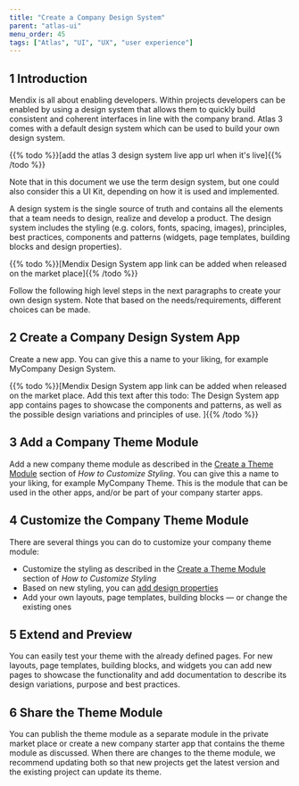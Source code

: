 ```yaml
---
title: "Create a Company Design System"
parent: "atlas-ui"
menu_order: 45
tags: ["Atlas", "UI", "UX", "user experience"]
---
```


## 1 Introduction

Mendix is all about enabling developers. Within projects developers can be enabled by using a design system that allows them to quickly build consistent and coherent interfaces in line with the company brand. Atlas 3 comes with a default design system which can be used to build your own design system.

{{% todo %}}[add the atlas 3 design system live app url when it's live]{{% /todo %}}

Note that in this document we use the term design system, but one could also consider this a UI Kit, depending on how it is used and implemented.

A design system is the single source of truth and contains all the elements that a team needs to design, realize and develop a product. The design system includes the styling (e.g. colors, fonts, spacing, images), principles, best practices, components and patterns (widgets, page templates, building blocks and design properties).

{{% todo %}}[Mendix Design System app link can be added when released on the market place]{{% /todo %}}

Follow the following high level steps in the next paragraphs to create your own design system. Note that based on the needs/requirements, different choices can be made.

## 2 Create a Company Design System App

Create a new app. You can give this a name to your liking, for example MyCompany Design System.

{{% todo %}}[Mendix Design System app link can be added when released on the market place. Add this text after this todo: The Design System app app contains pages to showcase the components and patterns, as well as the possible design variations and principles of use.
]{{% /todo %}}

## 3 Add a Company Theme Module

Add a new company theme module as described in the [Create a Theme Module](customize-styling-new#create-theme-mod) section of *How to Customize Styling*. You can give this a name to your liking, for example MyCompany Theme. This is the module that can be used in the other apps, and/or be part of your company starter apps.

## 4 Customize the Company Theme Module

There are several things you can do to customize your company theme module:

* Customize the styling as described in the [Create a Theme Module](customize-styling-new#create-theme-mod) section of *How to Customize Styling*
* Based on new styling, you can [add design properties](extend-design-properties)
* Add your own layouts, page templates, building blocks — or change the existing ones

## 5 Extend and Preview

You can easily test your theme with the already defined pages. For new layouts, page templates, building blocks, and widgets you can add new pages to showcase the functionality and add documentation to describe its design variations, purpose and best practices.

## 6 Share the Theme Module

You can publish the theme module as a separate module in the private market place or create a new company starter app that contains the theme module as discussed. When there are changes to the theme module, we recommend updating both so that new projects get the latest version and the existing project can update its theme.
